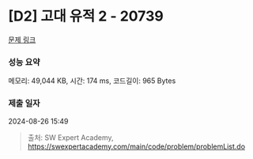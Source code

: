 # [D2] 고대 유적 2 - 20739 

[문제 링크](https://swexpertacademy.com/main/code/problem/problemDetail.do?contestProbId=AY68qFmKHTIDFARw) 

### 성능 요약

메모리: 49,044 KB, 시간: 174 ms, 코드길이: 965 Bytes

### 제출 일자

2024-08-26 15:49



> 출처: SW Expert Academy, https://swexpertacademy.com/main/code/problem/problemList.do